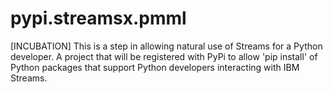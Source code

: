 # pypi.streamsx.pmml
[INCUBATION] This is a step in allowing natural use of Streams for a Python developer. A project that will be registered with PyPi to allow 'pip install' of Python packages that support Python developers interacting with IBM Streams.
